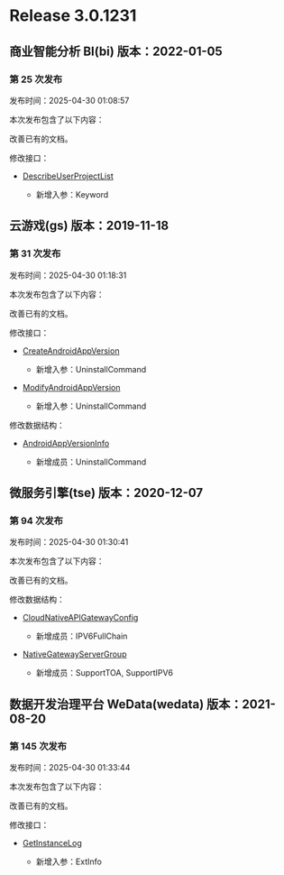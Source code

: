 # Release 3.0.1231

## 商业智能分析 BI(bi) 版本：2022-01-05

### 第 25 次发布

发布时间：2025-04-30 01:08:57

本次发布包含了以下内容：

改善已有的文档。

修改接口：

* [DescribeUserProjectList](https://cloud.tencent.com/document/api/590/98844)

	* 新增入参：Keyword




## 云游戏(gs) 版本：2019-11-18

### 第 31 次发布

发布时间：2025-04-30 01:18:31

本次发布包含了以下内容：

改善已有的文档。

修改接口：

* [CreateAndroidAppVersion](https://cloud.tencent.com/document/api/1162/117913)

	* 新增入参：UninstallCommand

* [ModifyAndroidAppVersion](https://cloud.tencent.com/document/api/1162/118031)

	* 新增入参：UninstallCommand


修改数据结构：

* [AndroidAppVersionInfo](https://cloud.tencent.com/document/api/1162/40743#AndroidAppVersionInfo)

	* 新增成员：UninstallCommand




## 微服务引擎(tse) 版本：2020-12-07

### 第 94 次发布

发布时间：2025-04-30 01:30:41

本次发布包含了以下内容：

改善已有的文档。

修改数据结构：

* [CloudNativeAPIGatewayConfig](https://cloud.tencent.com/document/api/1364/54942#CloudNativeAPIGatewayConfig)

	* 新增成员：IPV6FullChain

* [NativeGatewayServerGroup](https://cloud.tencent.com/document/api/1364/54942#NativeGatewayServerGroup)

	* 新增成员：SupportTOA, SupportIPV6




## 数据开发治理平台 WeData(wedata) 版本：2021-08-20

### 第 145 次发布

发布时间：2025-04-30 01:33:44

本次发布包含了以下内容：

改善已有的文档。

修改接口：

* [GetInstanceLog](https://cloud.tencent.com/document/api/1267/117918)

	* 新增入参：ExtInfo




